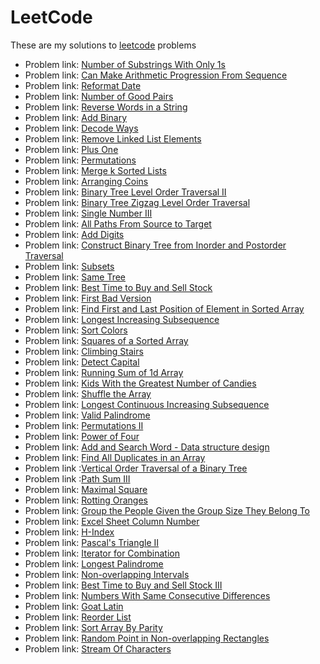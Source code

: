 # LeetCode

These are my solutions to [leetcode](https://leetcode.com/) problems

- Problem link: [Number of Substrings With Only 1s](https://leetcode.com/problems/number-of-substrings-with-only-1s/)
- Problem link: [Can Make Arithmetic Progression From Sequence](https://leetcode.com/problems/can-make-arithmetic-progression-from-sequence/)
- Problem link: [Reformat Date](https://leetcode.com/problems/reformat-date/)
- Problem link: [Number of Good Pairs](https://leetcode.com/problems/number-of-good-pairs/)
- Problem link: [Reverse Words in a String](https://leetcode.com/problems/reverse-words-in-a-string/)
- Problem link: [Add Binary](https://leetcode.com/explore/challenge/card/july-leetcoding-challenge/546/week-3-july-15th-july-21st/3395/)
- Problem link: [Decode Ways](https://leetcode.com/problems/decode-ways/)
- Problem link: [Remove Linked List Elements](https://leetcode.com/problems/remove-linked-list-elements/)
- Problem link: [Plus One](https://leetcode.com/problems/plus-one/)
- Problem link: [Permutations](https://leetcode.com/problems/permutations/)
- Problem link: [Merge k Sorted Lists](https://leetcode.com/problems/merge-k-sorted-lists/)
- Problem link: [Arranging Coins](https://leetcode.com/problems/arranging-coins/)
- Problem link: [Binary Tree Level Order Traversal II](https://leetcode.com/problems/binary-tree-level-order-traversal-ii/)
- Problem link: [Binary Tree Zigzag Level Order Traversal](https://leetcode.com/problems/binary-tree-zigzag-level-order-traversal/)
- Problem link: [Single Number III](https://leetcode.com/problems/single-number-iii/)
- Problem link: [All Paths From Source to Target](https://leetcode.com/problems/all-paths-from-source-to-target/)
- Problem link: [Add Digits](https://leetcode.com/problems/add-digits/)
- Problem link: [Construct Binary Tree from Inorder and Postorder Traversal](https://leetcode.com/problems/construct-binary-tree-from-inorder-and-postorder-traversal/)
- Problem link: [Subsets](https://leetcode.com/problems/subsets/)
- Problem link: [Same Tree](https://leetcode.com/problems/same-tree/)
- Problem link: [Best Time to Buy and Sell Stock](https://leetcode.com/problems/best-time-to-buy-and-sell-stock/)
- Problem link: [First Bad Version](https://leetcode.com/problems/first-bad-version/)
- Problem link: [Find First and Last Position of Element in Sorted Array](https://leetcode.com/problems/find-first-and-last-position-of-element-in-sorted-array/)
- Problem link: [Longest Increasing Subsequence](https://leetcode.com/problems/longest-increasing-subsequence/)
- Problem link: [Sort Colors](https://leetcode.com/problems/sort-colors/)
- Problem link: [Squares of a Sorted Array](https://leetcode.com/problems/squares-of-a-sorted-array/)
- Problem link: [Climbing Stairs](https://leetcode.com/problems/climbing-stairs/)
- Problem link: [Detect Capital](https://leetcode.com/problems/detect-capital/)
- Problem link: [Running Sum of 1d Array](https://leetcode.com/problems/running-sum-of-1d-array/)
- Problem link: [Kids With the Greatest Number of Candies](https://leetcode.com/problems/kids-with-the-greatest-number-of-candies/)
- Problem link: [Shuffle the Array](https://leetcode.com/problems/shuffle-the-array/)
- Problem link: [Longest Continuous Increasing Subsequence](https://leetcode.com/problems/longest-continuous-increasing-subsequence/)
- Problem link: [Valid Palindrome](https://leetcode.com/problems/valid-palindrome/)
- Problem link: [Permutations II](https://leetcode.com/problems/permutations-ii/)
- Problem link: [Power of Four](https://leetcode.com/problems/power-of-four/)
- Problem link: [Add and Search Word - Data structure design](https://leetcode.com/problems/add-and-search-word-data-structure-design/)
- Problem link: [Find All Duplicates in an Array](https://leetcode.com/problems/find-all-duplicates-in-an-array/)
- Problem link :[Vertical Order Traversal of a Binary Tree](https://leetcode.com/problems/vertical-order-traversal-of-a-binary-tree/)
- Problem link :[Path Sum III](https://leetcode.com/problems/path-sum-iii/)
- Problem link: [Maximal Square](https://leetcode.com/problems/maximal-square/)
- Problem link: [Rotting Oranges](https://leetcode.com/problems/rotting-oranges/)
- Problem link: [Group the People Given the Group Size They Belong To](https://leetcode.com/problems/group-the-people-given-the-group-size-they-belong-to/)
- Problem link: [Excel Sheet Column Number](https://leetcode.com/problems/excel-sheet-column-number/)
- Problem link: [H-Index](https://leetcode.com/problems/h-index/)
- Problem link: [Pascal's Triangle II](https://leetcode.com/problems/pascals-triangle-ii/)
- Problem link: [Iterator for Combination](https://leetcode.com/problems/iterator-for-combination/)
- Problem link: [Longest Palindrome](https://leetcode.com/problems/longest-palindrome/)
- Problem link: [Non-overlapping Intervals](https://leetcode.com/problems/non-overlapping-intervals/)
- Problem link: [Best Time to Buy and Sell Stock III](https://leetcode.com/problems/best-time-to-buy-and-sell-stock-iii/)
- Problem link: [Numbers With Same Consecutive Differences](https://leetcode.com/problems/numbers-with-same-consecutive-differences/)
- Problem link: [Goat Latin](https://leetcode.com/problems/goat-latin/)
- Problem link: [Reorder List](https://leetcode.com/problems/reorder-list/)
- Problem link: [Sort Array By Parity](https://leetcode.com/problems/sort-array-by-parity/)
- Problem link: [Random Point in Non-overlapping Rectangles](https://leetcode.com/problems/random-point-in-non-overlapping-rectangles/)
- Problem link: [Stream Of Characters](https://leetcode.com/problems/stream-of-characters/)
